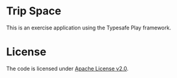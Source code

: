 Trip Space
==========

This is an exercise application using the Typesafe Play framework.

# License

The code is licensed under [Apache License v2.0](http://www.apache.org/licenses/LICENSE-2.0).

